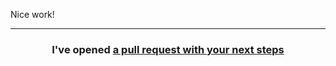 Nice work!

<hr>
<h3 align="center">I've opened <a href="{{ url }}">a pull request with your next steps</a></h3>
